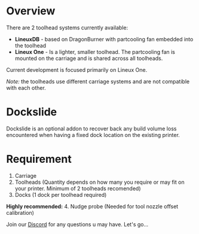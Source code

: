 # Overview

There are 2 toolhead systems currently available:

- **LineuxDB** - based on DragonBurner with partcooling fan embedded into the toolhead
- **Lineux One** - Is a lighter, smaller toolhead. The partcooling fan is mounted on the carriage and is shared across all toolheads.

Current development is focused primarily on Lineux One.

*Note:* the toolheads use different carriage systems and are not compatible with each other. 

# Dockslide
Dockslide is an optional addon to recover back any build volume loss encountered when having a fixed dock location on the existing printer.

# Requirement
1. Carriage
2. Toolheads (Quantity depends on how many you require or may fit on your printer. Minimum of 2 toolheads recomended)
3. Docks (1 dock per toolhead required)

**Highly recommended:**
4. Nudge probe (Needed for tool nozzle offset calibration)

Join our [Discord](https://discord.gg/Xwqbjj4VjH) for any questions u may have. Let's go...
